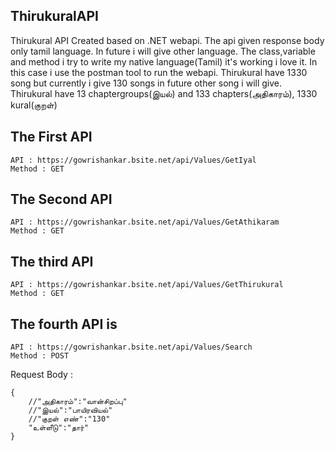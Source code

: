 ## ThirukuralAPI

Thirukural API Created based on .NET webapi.
The api given response body only tamil language. In future i will give other language.
The class,variable and method i try to write my native language(Tamil) it's working i love it.
In this case i use the postman tool to run the webapi.
Thirukural have 1330 song but currently i give 130 songs in future other song i will give.
Thirukural have 13 chaptergroups(இயல்) and 133 chapters(அதிகாரம்), 1330 kural(குறள்)

## The First API
```
API : https://gowrishankar.bsite.net/api/Values/GetIyal
Method : GET
```


## The Second API
```
API : https://gowrishankar.bsite.net/api/Values/GetAthikaram
Method : GET
```

## The third API
```
API : https://gowrishankar.bsite.net/api/Values/GetThirukural
Method : GET
```
## The fourth API is
```
API : https://gowrishankar.bsite.net/api/Values/Search
Method : POST
```

Request Body :

```
{
    //"அதிகாரம்":"வான்சிறப்பு"
    //"இயல்":"பாயிரவியல்"
    //"குறள் எண்":"130"
    "உள்ளீடு":"தார்"
}
```
